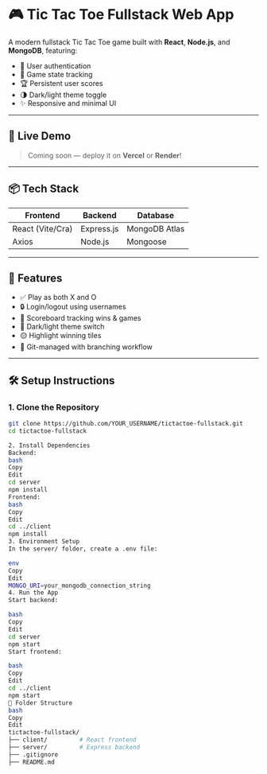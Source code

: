 # 🎮 Tic Tac Toe Fullstack Web App

A modern fullstack Tic Tac Toe game built with **React**, **Node.js**, and **MongoDB**, featuring:

- 🔐 User authentication
- 🧠 Game state tracking
- 🏆 Persistent user scores
- 🌗 Dark/light theme toggle
- ✨ Responsive and minimal UI

---

## 🚀 Live Demo

> Coming soon — deploy it on **Vercel** or **Render**!

---

## 📦 Tech Stack

| Frontend       | Backend     | Database   |
|----------------|-------------|------------|
| React (Vite/Cra) | Express.js  | MongoDB Atlas |
| Axios          | Node.js     | Mongoose   |

---

## 🧰 Features

- ✅ Play as both X and O
- 🔒 Login/logout using usernames
- 🧮 Scoreboard tracking wins & games
- 🌙 Dark/light theme switch
- 🟡 Highlight winning tiles
- 📁 Git-managed with branching workflow

---

## 🛠️ Setup Instructions

### 1. Clone the Repository

```bash
git clone https://github.com/YOUR_USERNAME/tictactoe-fullstack.git
cd tictactoe-fullstack

2. Install Dependencies
Backend:
bash
Copy
Edit
cd server
npm install
Frontend:
bash
Copy
Edit
cd ../client
npm install
3. Environment Setup
In the server/ folder, create a .env file:

env
Copy
Edit
MONGO_URI=your_mongodb_connection_string
4. Run the App
Start backend:

bash
Copy
Edit
cd server
npm start
Start frontend:

bash
Copy
Edit
cd ../client
npm start
🧠 Folder Structure
bash
Copy
Edit
tictactoe-fullstack/
├── client/         # React frontend
├── server/         # Express backend
├── .gitignore
├── README.md
